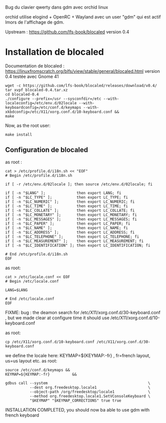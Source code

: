 Bug du clavier qwerty dans gdm avec orchid linux

orchid utilise elogind + OpenRC + Wayland avec un user "gdm" qui est actif lmors de l'affichage de gdm.

Upstream :
https://github.com/lfs-book/blocaled
version 0.4

# Installation de blocaled

Documentation de blocaled :
https://linuxfromscratch.org/blfs/view/stable/general/blocaled.html
version 0.4 testée avec Gnome 41
```
wget -c https://github.com/lfs-book/blocaled/releases/download/v0.4/
tar xvpf blocaled-0.4.tar.xz
cd blocaled-0.4
./configure --prefix=/usr --sysconfdir=/etc --with-localeconfig=/etc/env.d/02locale --with-keyboardconfig=/etc/conf.d/keymaps --with-xkbdconfig=/etc/X11/xorg.conf.d/10-keyboard.conf &&
make
```
Now, as the root user:
```
make install
````
## Configuration de blocaled

as root :
```
cat > /etc/profile.d/i18n.sh << "EOF"
# Begin /etc/profile.d/i18n.sh

if [ -r /etc/env.d/02locale ]; then source /etc/env.d/02locale; fi

if [ -n "$LANG" ];              then export LANG; fi
if [ -n "$LC_TYPE" ];           then export LC_TYPE; fi
if [ -n "$LC_NUMERIC" ];        then export LC_NUMERIC; fi
if [ -n "$LC_TIME" ];           then export LC_TIME; fi
if [ -n "$LC_COLLATE" ];        then export LC_COLLATE; fi
if [ -n "$LC_MONETARY" ];       then export LC_MONETARY; fi
if [ -n "$LC_MESSAGES" ];       then export LC_MESSAGES; fi
if [ -n "$LC_PAPER" ];          then export LC_PAPER; fi
if [ -n "$LC_NAME" ];           then export LC_NAME; fi
if [ -n "$LC_ADDRESS" ];        then export LC_ADDRESS; fi
if [ -n "$LC_TELEPHONE" ];      then export LC_TELEPHONE; fi
if [ -n "$LC_MEASUREMENT" ];    then export LC_MEASUREMENT; fi
if [ -n "$LC_IDENTIFICATION" ]; then export LC_IDENTIFICATION; fi

# End /etc/profile.d/i18n.sh
EOF
```

as root:
```
cat > /etc/locale.conf << EOF
# Begin /etc/locale.conf

LANG=$LANG

# End /etc/locale.conf
EOF
```

FIXME: bug : the deamon search for /etc/X11/xorg.conf.d/30-keyboard.conf  , but we made clear at configure time it should use /etc/X11/xorg.conf.d/10-keyboard.conf

as root: 
```
cp /etc/X11/xorg.conf.d/10-keyboard.conf /etc/X11/xorg.conf.d/30-keyboard.conf
```

we define the locale here: KEYMAP=${KEYMAP:-fr} , fr=french layout, us=us layout etc.
as root:
```
source /etc/conf.d/keymaps &&
KEYMAP=${KEYMAP:-fr}          &&

gdbus call --system                                             \
           --dest org.freedesktop.locale1                       \
           --object-path /org/freedesktop/locale1               \
           --method org.freedesktop.locale1.SetVConsoleKeyboard \
           "$KEYMAP" "$KEYMAP_CORRECTIONS" true true
```

INSTALLATION COMPLETED, you should now ba able to use gdm with french keyboard
